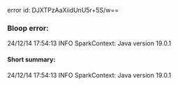 error id: DJXTPzAaXiidUnU5r+5S/w==
### Bloop error:

24/12/14 17:54:13 INFO SparkContext: Java version 19.0.1
#### Short summary: 

24/12/14 17:54:13 INFO SparkContext: Java version 19.0.1